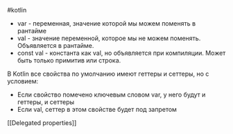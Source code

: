 #kotlin

- var - переменная, значение которой мы можем поменять в рантайме
- val - значение переменной, которое мы не можем поменять. Объявляется в рантайме.
- const val - константа как val, но объявляется при компиляции. Может быть только примитив или строка.

В Kotlin все свойства по умолчанию имеют геттеры и сеттеры, но с условием:
- Если свойство помечено ключевым словом var, у него будут и геттеры, и сеттеры
- Если val, сеттер в этом свойстве будет под запретом

[[Delegated properties]]
